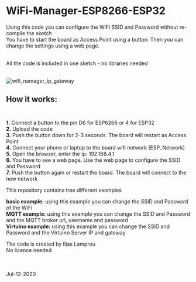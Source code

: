 # WiFi-Manager-ESP8266-ESP32




 Using this code you can configure the WiFi SSID and Password without re-compile the sketch<br/>
 You have to start the board as Access Point using a button. Then you can change the settings using a web page.<br/><br/>
 
 All the code is included in one sketch - no libraries needed<br/><br/>

 ![wifi_namager_ip_gateway](https://user-images.githubusercontent.com/24625307/87241852-b1941380-c42f-11ea-8d12-6dcf9a9cc6db.png)
 
 
 ## How it works:<br/><br/>
 
 **1.** Connect a button to the pin D6 for ESP6266 or 4 for ESP32<br/>
 **2.** Upload the code<br/>
 **3.** Push the button down for 2-3 seconds. The board will restart as Access Point<br/>
 **4.** Connect your phone or laptop to the board wifi network (ESP_Network)<br/>
 **5.** Open the browser, enter the ip: 192.168.4.1<br/>
 **6.** You have to see a web page. Use the web page to configure the SSID and Password<br/>
 **7.** Push the button again or restart the board. The board will connect to the new network<br/>

  
This repository contains tree different examples<br/>

**basic example:**  using this example you can change the SSID and Password of the WiFi <br/>
**MQTT example:**  using this example you can change the SSID and Password and the MQTT broker url, username and password<br/>
**Virtuino example:**  using this example you can change the SSID and Password and the Virtuino Server IP and gateway<br/>


The code is created by Ilias Lamprou<br/>
No licence needed<br/><br/><br/>

Jul-12-2020<br/>
